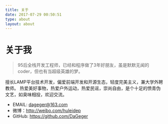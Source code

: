 ```yaml
---
title: 关于
date: 2017-07-29 00:50:51
type: about
layout: about
---
```


# 关于我

> 95后全栈开发工程师，已经和程序做了3年好朋友，虽是默默无闻的coder，但也有当超级英雄的梦。

擅长LAMP平台技术开发，偏爱前端开发和开源生态，轻度完美主义，兼大学外聘教师。
热爱美好事物，热爱户外运动，热爱民谣，崇尚自由，是个十足的愤青伪文艺，如臭味相投，欢迎交流。

* EMAIL: [dageger@163.com](mailto:dageger@163.com)
* 微博：http://weibo.com/huleidep
* GitHub: https://github.com/DaGeger